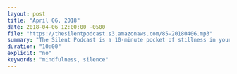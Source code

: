 ```yaml
---
layout: post
title: "April 06, 2018"
date: 2018-04-06 12:00:00 -0500
file: "https://thesilentpodcast.s3.amazonaws.com/85-20180406.mp3"
summary: "The Silent Podcast is a 10-minute pocket of stillness in your day. Listen to it at a set time every day, in the middle of a busy commute, or when you simply need a break from all of the hustle and bustle of distraction around you."
duration: "10:00"
explicit: "no"
keywords: "mindfulness, silence"
---
```

